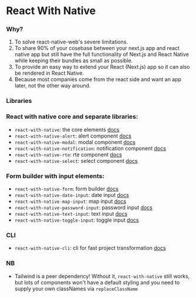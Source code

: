 # React With Native

### Why?

1. To solve react-native-web's severe limitations.
2. To share 90% of your cosebase between your next.js app and react native app but still have the full functionality of Next.js and React Native while keeping their bundles as small as possible.
3. To provide an easy way to extend your React (Next.js) app so it can also be rendered in React Native.
4. Because most companies come from the react side and want an app later, not the other way around.

### Libraries

### React with native core and separate libraries:

- `react-with-native`: the core elements [docs](./packages/react-with-native)
- `react-with-native-alert`: alert component [docs](./packages/react-with-native-alert)
- `react-with-native-modal`: modal component [docs](./packages/react-with-native-modal)
- `react-with-native-notification`: notification component [docs](./packages/react-with-native-notification)
- `react-with-native-rte`: rte component [docs](./packages/react-with-native-rte)
- `react-with-native-select`: select component [docs](./packages/react-with-native-alert)

### Form builder with input elements:

- `react-with-native-form`: form builder [docs](./packages/react-with-native-form)
- `react-with-native-date-input`: date input [docs](./packages/react-with-native-date-input)
- `react-with-native-map-input`: map input [docs](./packages/react-with-native-map-input)
- `react-with-native-password-input`: password input [docs](./packages/react-with-native-password-input)
- `react-with-native-text-input`: text input [docs](./packages/react-with-native-text-input)
- `react-with-native-toggle-input`: toggle input [docs](./packages/react-with-native-toggle-input)

### CLI

- `react-with-native-cli`: cli for fast project transformation [docs](./packages/react-with-native-cli)

### NB

- Tailwind is a peer dependency! Without it, `react-with-native` still works, but lots of components won't have a default styling and you need to supply your own classNames via `replaceClassName`

